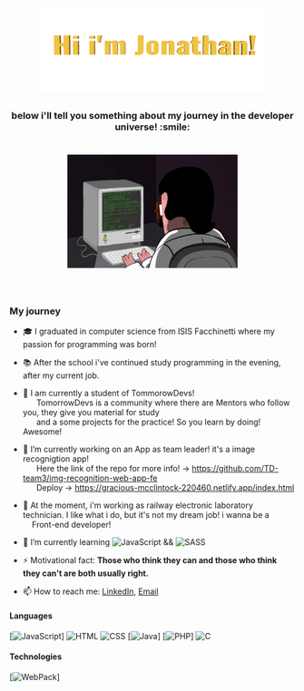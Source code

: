 <h1 align="center"><img src="https://github.com/JonathanMauroFerrara/JonathanMauroFerrara/blob/main/Assets/jonathan.gif" alt = "hi" width="400px" height="150px"></h1>
<h3 align="center">below i'll tell you something about my journey in the developer universe! :smile:</h3>
<h1 align="center"><img src="https://github.com/JonathanMauroFerrara/JonathanMauroFerrara/blob/main/Assets/Coders.gif" alt = "hi" width="300px" height="200px"></h1>
<br>

### My journey
- :mortar_board: I graduated in computer science from ISIS Facchinetti where my passion for programming was born!
- :books: After the school i've continued study programming in the evening, after my current job.

- :school: I am currently a student of TommorowDevs! <br>
&nbsp;&nbsp;&nbsp;&nbsp;&nbsp; TomorrowDevs is a community where there are Mentors who follow you, they give you material for study <br>
&nbsp;&nbsp;&nbsp;&nbsp;&nbsp; and a some projects for the practice! So you learn by doing! Awesome!

- 🔭 I’m currently working on an App as team leader! it's a image recognigtion app! <br  >
&nbsp;&nbsp;&nbsp;&nbsp;&nbsp; Here the link of the repo for more info! -> https://github.com/TD-team3/img-recognition-web-app-fe <br>
&nbsp;&nbsp;&nbsp;&nbsp;&nbsp; Deploy -> https://gracious-mcclintock-220460.netlify.app/index.html

- :tram:  At the moment, i'm working as railway electronic laboratory technician. I like what i do, but it's not my dream job! i wanna be a
&nbsp;&nbsp;&nbsp;&nbsp;Front-end developer!


- 🌱 I’m currently learning  ![JavaScript](https://img.shields.io/badge/-JavaScript-fff?&logo=JavaScript&logoColor=ddc508)  &&  ![SASS](https://img.shields.io/badge/-SASS-fff?&logo=SASS&logoColor=blue)

- ⚡ Motivational fact: **Those who think they can and those who think they can't are both usually right.**

- 📫 How to reach me: [LinkedIn](https://www.linkedin.com/in/mauro-jonathan-ferrara-651740163/), <a href="jonathanmauro.ferrara@gmail.com">Email</a>


#### Languages

[![JavaScript](https://img.shields.io/badge/-JavaScript-fff?&logo=JavaScript&logoColor=ddc508)]
![HTML](https://img.shields.io/badge/-HTML-fff?&logo=HTML5)
![CSS](https://img.shields.io/badge/-CSS-fff?&logo=CSS3&logoColor=blue)
[![Java](https://img.shields.io/badge/-Java-fff?&logo=Java&logoColor=007396)]
[![PHP](https://img.shields.io/badge/-PHP-fff?&logo=PHP)]
![C](https://img.shields.io/badge/-C-fff?&logo=c%2b%2b&logoColor=00599C)

#### Technologies
[![WebPack](https://img.shields.io/badge/-Webpack-fff?&logo=Webpack&logoColor=blue)]

